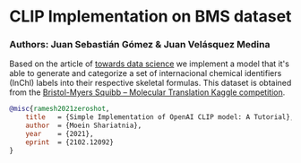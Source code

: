 # CLIP Implementation on BMS dataset 

### Authors: Juan Sebastián Gómez & Juan Velásquez Medina

Based on the article of [towards data science](https://towardsdatascience.com/simple-implementation-of-openai-clip-model-a-tutorial-ace6ff01d9f2) we implement a model that it's able to generate and categorize a set of internacional chemical identifiers (InChl) labels into their respective skeletal formulas. This dataset is obtained from the [Bristol-Myers Squibb – Molecular Translation Kaggle competition](https://www.kaggle.com/c/bms-molecular-translation). 

```bibtex
@misc{ramesh2021zeroshot,
    title   = {Simple Implementation of OpenAI CLIP model: A Tutorial}, 
    author  = {Moein Shariatnia},
    year    = {2021},
    eprint  = {2102.12092}
}
```
